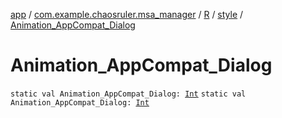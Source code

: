 [app](../../../index.md) / [com.example.chaosruler.msa_manager](../../index.md) / [R](../index.md) / [style](index.md) / [Animation_AppCompat_Dialog](.)

# Animation_AppCompat_Dialog

`static val Animation_AppCompat_Dialog: `[`Int`](https://kotlinlang.org/api/latest/jvm/stdlib/kotlin/-int/index.html)
`static val Animation_AppCompat_Dialog: `[`Int`](https://kotlinlang.org/api/latest/jvm/stdlib/kotlin/-int/index.html)